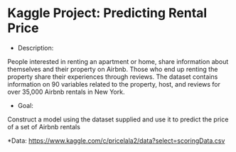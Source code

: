 # Kaggle Project: Predicting Rental Price
* Description: 

People interested in renting an apartment or home, share information about themselves and their property on Airbnb. Those who end up renting the property share their experiences through reviews. The dataset contains information on 90 variables related to the property, host, and reviews for over 35,000 Airbnb rentals in New York.

* Goal: 

Construct a model using the dataset supplied and use it to predict the price of a set of Airbnb rentals

*Data:
https://www.kaggle.com/c/pricelala2/data?select=scoringData.csv

